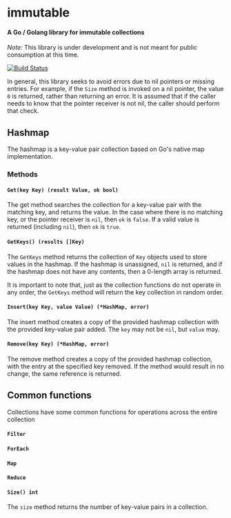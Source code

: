 # immutable
#### A Go / Golang library for immutable collections

_Note:_ This library is under development and is not meant for public consumption at this time.

[![Build Status](https://travis-ci.org/object88/immutable.svg?branch=master)](https://travis-ci.org/object88/immutable)

In general, this library seeks to avoid errors due to nil pointers or missing entries.  For example, if the `Size` method is invoked on a nil pointer, the value `0` is returned, rather than returning an error.  It is assumed that if the caller needs to know that the pointer receiver is not nil, the caller should perform that check.

## Hashmap
The hashmap is a key-value pair collection based on Go's native map implementation.

### Methods

#### `Get(key Key) (result Value, ok bool)`

The get method searches the collection for a key-value pair with the matching key, and returns the value.  In the case where there is no matching key, or the pointer receiver is `nil`, then `ok` is `false`.  If a valid value is returned (including `nil`), then `ok` is `true`.

#### `GetKeys() (results []Key)`

The `GetKeys` method returns the collection of `Key` objects used to store values in the hashmap.  If the hashmap is unassigned, `nil` is returned, and if the hashmap does not have any contents, then a 0-length array is returned.

It is important to note that, just as the collection functions do not operate in any order, the `GetKeys` method will return the key collection in random order.

#### `Insert(key Key, value Value) (*HashMap, error)`

The insert method creates a copy of the provided hashmap collection with the provided key-value pair added.  The `key` may not be `nil`, but `value` may.

#### `Remove(key Key) (*HashMap, error)`

The remove method creates a copy of the provided hashmap collection, with the entry at the specified key removed.  If the method would result in no change, the same reference is returned.

## Common functions

Collections have some common functions for operations across the entire collection

#### `Filter`

#### `ForEach`

#### `Map`

#### `Reduce`

#### `Size() int`

The `size` method returns the number of key-value pairs in a collection.
